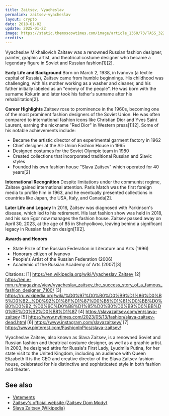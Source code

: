 ```yaml
---
title: Zaitsev, Vyacheslav
permalink: zaitsev-vyacheslav
layout: crypto
date: 2018-01-02
update: 2025-01-22
image: https://static.themoscowtimes.com/image/article_1360/73/TASS_32216133.jpg
credits:
---
```


Vyacheslav Mikhailovich Zaitsev was a renowned Russian fashion designer, painter, graphic artist, and theatrical costume designer who became a legendary figure in Soviet and Russian fashion[1][2].

**Early Life and Background**
Born on March 2, 1938, in Ivanovo (a textile capital of Russia), Zaitsev came from humble beginnings. His childhood was challenging, with his mother working as a washer and cleaner, and his father initially labeled as an "enemy of the people". He was born with the surname Kokurin and later took his father's surname after his rehabilitation[2].

**Career Highlights**
Zaitsev rose to prominence in the 1960s, becoming one of the most prominent fashion designers of the Soviet Union. He was often compared to international fashion icons like Christian Dior and Yves Saint Laurent, earning the nickname "Red Dior" in Western press[1][2]. Some of his notable achievements include:

- Became the artistic director of an experimental garment factory in 1962
- Chief designer at the All-Union Fashion House in 1965
- Designed costumes for the Soviet Olympic team in 1980
- Created collections that incorporated traditional Russian and Slavic styles
- Founded his own fashion house "Slava Zaitsev" which operated for 40 years[2]

**International Recognition**
Despite limitations under the communist regime, Zaitsev gained international attention. Paris Match was the first foreign media to profile him in 1963, and he eventually presented collections in countries like Japan, the USA, Italy, and Canada[2].

**Later Life and Legacy**
In 2016, Zaitsev was diagnosed with Parkinson's disease, which led to his retirement. His last fashion show was held in 2018, and his son Egor now manages the fashion house. Zaitsev passed away on April 30, 2023, at the age of 85 in Shchyolkovo, leaving behind a significant legacy in Russian fashion design[1][2].

**Awards and Honors**
- State Prize of the Russian Federation in Literature and Arts (1996)
- Honorary citizen of Ivanovo
- People's Artist of the Russian Federation (2006)
- Academic of the Russian Academy of Arts (2007)[3]

Citations:
[1] https://en.wikipedia.org/wiki/Vyacheslav_Zaitsev
[2] https://en.e-mm.ru/magazine/view/vyacheslav_zaitsev_the_success_story_of_a_famous_fashion_designer_7100/
[3] https://ru.wikipedia.org/wiki/%D0%97%D0%B0%D0%B9%D1%86%D0%B5%D0%B2,_%D0%92%D1%8F%D1%87%D0%B5%D1%81%D0%BB%D0%B0%D0%B2_%D0%9C%D0%B8%D1%85%D0%B0%D0%B9%D0%BB%D0%BE%D0%B2%D0%B8%D1%87
[4] https://slavazaitsev.com/en/slava-zaitsev
[5] https://www.nytimes.com/2023/05/13/fashion/slava-zaitsev-dead.html
[6] https://www.instagram.com/slavazaitsew/
[7] https://www.pinterest.com/FashionInPics/slava-zaitsev/

Vyacheslav Zaitsev, also known as Slava Zaitsev, is a renowned Soviet and Russian fashion and theatrical costume designer, as well as a graphic artist. In 2003, he designed attire for Russia's First Lady, Lyudmila Putina, for her state visit to the United Kingdom, including an audience with Queen Elizabeth II is the CEO and creative director of the Slava Zaitsev fashion house, celebrated for his distinctive and sophisticated style in both fashion and theater.

## See also

+ [Vetements](vetements)
+ [Zaitsev's official website (Zaitsev Dom Mody)](http://www.zaitsev.info/)
+ [Slava Zaitsev (Wikipedia)](https://en.wikipedia.org/wiki/Slava_Zaitsev)
